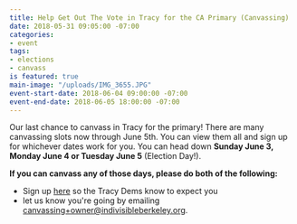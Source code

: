 ```yaml
---
title: Help Get Out The Vote in Tracy for the CA Primary (Canvassing)
date: 2018-05-31 09:05:00 -07:00
categories:
- event
tags:
- elections
- canvass
is featured: true
main-image: "/uploads/IMG_3655.JPG"
event-start-date: 2018-06-04 09:00:00 -07:00
event-end-date: 2018-06-05 18:00:00 -07:00
---
```


Our last chance to canvass in Tracy for the primary! There are many canvassing slots now through June 5th. You can view them all and sign up for whichever dates work for you. You can head down **Sunday June 3, Monday June 4 or Tuesday June 5** (Election Day!). 

**If you can canvass any of those days, please do both of the following:**

- Sign up [here](https://docs.google.com/forms/d/e/1FAIpQLSeFwEaRX9BAqP9C4Lj4CD_j5fyBv0sUdw9SAWPZUwIw3OzSUA/viewform) so the Tracy Dems know to expect you
- let us know you're going by emailing [canvassing+owner@indivisibleberkeley.org](mailto:canvassing+owner@indivisibleberkeley.org).
